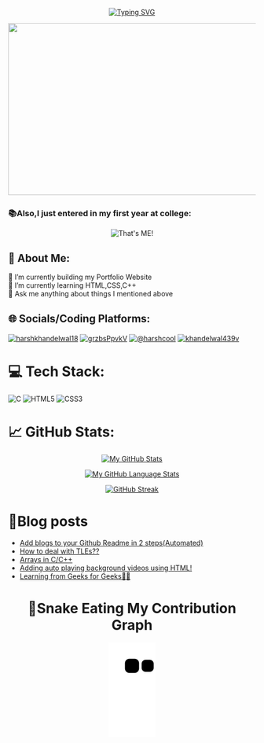 <div align="center">

[![Typing SVG](https://readme-typing-svg.herokuapp.com?font=Fira+Code&pause=1000&width=435&lines=%F0%9F%91%8BHello+there+Visitor!;%E2%9C%A8Welcome+to+my+Github+Profile;I+am+Harsh+Khandelwal;India's+Least+Eligible+Coder%F0%9F%91%A8%E2%80%8D%F0%9F%92%BB;%F0%9F%93%A2Click+to+view+my+Linkedin+Profile)](https://www.linkedin.com/in/harshkhandelwal18/) 

<div>
<img width="750" height="350" src="https://user-images.githubusercontent.com/109679233/192133690-9e884a50-4b7c-41be-af04-a989947c455e.gif">

</div>
</div>


###  📚Also,I just entered in my first year at college:
<div align ="center">

![That's ME!](https://user-images.githubusercontent.com/109679233/188179680-bfafcd1d-c7de-4b4e-8098-aac21829fbed.png)
</div>


<h2>💫 About Me:</h2>
🔭 I’m currently building my Portfolio Website<br>🌱 I’m currently learning HTML,CSS,C++<br>💬 Ask me anything about things I mentioned above<br> 


## 🌐 Socials/Coding Platforms:
<a href="https://linkedin.com/in/harshkhandelwal18" target="blank"><img align="center" src="https://raw.githubusercontent.com/rahuldkjain/github-profile-readme-generator/master/src/images/icons/Social/linked-in-alt.svg" alt="harshkhandelwal18" height="30" width="40" /></a>
<a href="https://discord.gg/grzbsPpvkV" target="blank"><img align="center" src="https://raw.githubusercontent.com/rahuldkjain/github-profile-readme-generator/master/src/images/icons/Social/discord.svg" alt="grzbsPpvkV" height="30" width="40" /></a> <a href="https://hashnode.com/@harshcool" target="blank"><img align="center" src="https://raw.githubusercontent.com/rahuldkjain/github-profile-readme-generator/master/src/images/icons/Social/hashnode.svg" alt="@harshcool" height="30" width="40" /></a>
<a href="https://auth.geeksforgeeks.org/user/khandelwal439v" target="blank"><img align="center" src="https://raw.githubusercontent.com/rahuldkjain/github-profile-readme-generator/master/src/images/icons/Social/geeks-for-geeks.svg" alt="khandelwal439v" height="30" width="40" /></a>
</p>


</p>


# 💻 Tech Stack:
![C](https://img.shields.io/badge/c-%2300599C.svg?style=flat&logo=c&logoColor=white) ![HTML5](https://img.shields.io/badge/html5-%23E34F26.svg?style=flat&logo=html5&logoColor=white) ![CSS3](https://img.shields.io/badge/css3-%231572B6.svg?style=flat&logo=css3&logoColor=white) 


# 📈 GitHub Stats:
<div align="center">

[![My GitHub Stats](https://github-readme-stats.vercel.app/api/?username=harsh007-github&count_private=true&theme=tokyonight&showicons=true&border_radius=35)]()

[![My GitHub Language Stats](https://github-readme-stats.vercel.app/api/top-langs/?username=harsh007-github&langs_count=5&theme=tokyonight&border_radius=35)]()

[![GitHub Streak](https://github-readme-streak-stats.herokuapp.com?user=harsh007-github&theme=tokyonight&border_radius=35)](https://git.io/streak-stats)
</div>

# 📝Blog posts
<!-- HASHNODE:START -->
- [Add  blogs to your Github Readme in 2 steps&lpar;Automated&rpar;](https://harshcool.hashnode.dev/add-blogs-to-your-github-readme-in-2-stepsautomated)
- [How to deal with TLEs??](https://harshcool.hashnode.dev/how-to-deal-with-tle)
- [Arrays in C/C++](https://harshcool.hashnode.dev/arrays-in-cc)
- [Adding auto playing background videos using HTML!](https://harshcool.hashnode.dev/adding-auto-playing-background-videos-using-html)
- [Learning from Geeks for Geeks👨‍💻](https://harshcool.hashnode.dev/learning-from-geeks-for-geeks)
<!-- HASHNODE:END -->

<div align="center">

# 🐍Snake Eating My Contribution Graph
![snake gif](https://github.com/harsh007-github/harsh007-github/blob/output/github-contribution-grid-snake.svg)

</div>




